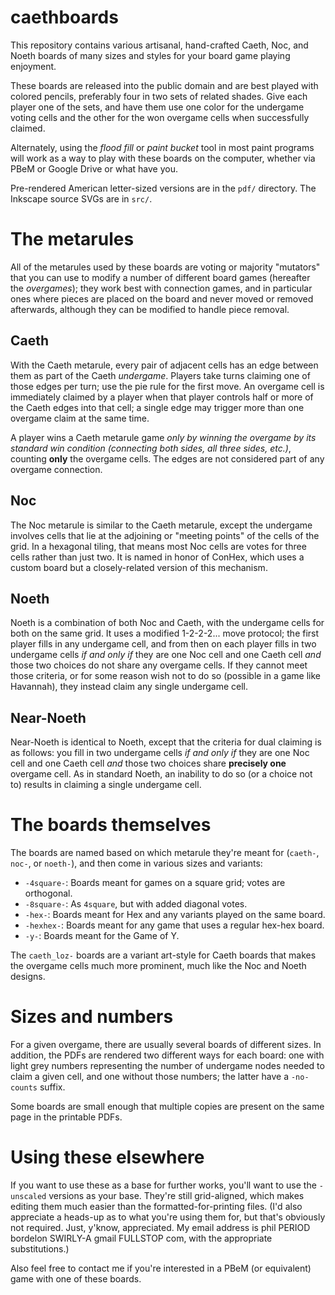 # caethboards

This repository contains various artisanal, hand-crafted Caeth, Noc, and Noeth
boards of many sizes and styles for your board game playing enjoyment.

These boards are released into the public domain and are best played with
colored pencils, preferably four in two sets of related shades.  Give each
player one of the sets, and have them use one color for the undergame voting
cells and the other for the won overgame cells when successfully claimed.

Alternately, using the _flood fill_ or _paint bucket_ tool in most paint
programs will work as a way to play with these boards on the computer, whether
via PBeM or Google Drive or what have you.

Pre-rendered American letter-sized versions are in the `pdf/` directory.  The
Inkscape source SVGs are in `src/`.

# The metarules

All of the metarules used by these boards are voting or majority "mutators"
that you can use to modify a number of different board games (hereafter the
*overgames*); they work best with connection games, and in particular ones
where pieces are placed on the board and never moved or removed afterwards,
although they can be modified to handle piece removal.

## Caeth

With the Caeth metarule, every pair of adjacent cells has an edge between them
as part of the Caeth *undergame*.  Players take turns claiming one of those
edges per turn; use the pie rule for the first move.  An overgame cell is
immediately claimed by a player when that player controls half or more of the
Caeth edges into that cell; a single edge may trigger more than one overgame
claim at the same time.

A player wins a Caeth metarule game _only by winning the overgame by its
standard win condition (connecting both sides, all three sides, etc.)_,
counting **only** the overgame cells.  The edges are not considered part of any
overgame connection.

## Noc

The Noc metarule is similar to the Caeth metarule, except the undergame
involves cells that lie at the adjoining or "meeting points" of the cells of
the grid.  In a hexagonal tiling, that means most Noc cells are votes for three
cells rather than just two.  It is named in honor of ConHex, which uses a
custom board but a closely-related version of this mechanism.

## Noeth

Noeth is a combination of both Noc and Caeth, with the undergame cells for both
on the same grid.  It uses a modified 1-2-2-2... move protocol; the first
player fills in any undergame cell, and from then on each player fills in two
undergame cells _if and only if_ they are one Noc cell and one Caeth cell *and*
those two choices do not share any overgame cells.  If they cannot meet those
criteria, or for some reason wish not to do so (possible in a game like
Havannah), they instead claim any single undergame cell.

## Near-Noeth

Near-Noeth is identical to Noeth, except that the criteria for dual claiming is
as follows: you fill in two undergame cells _if and only if_ they are one Noc
cell and one Caeth cell *and* those two choices share **precisely one**
overgame cell.  As in standard Noeth, an inability to do so (or a choice not
to) results in claiming a single undergame cell.

# The boards themselves

The boards are named based on which metarule they're meant for (`caeth-`,
`noc-`, or `noeth-`), and then come in various sizes and variants:

* `-4square-`: Boards meant for games on a square grid; votes are orthogonal.
* `-8square-`: As `4square`, but with added diagonal votes.
* `-hex-`: Boards meant for Hex and any variants played on the same board.
* `-hexhex-`: Boards meant for any game that uses a regular hex-hex board.
* `-y-`: Boards meant for the Game of Y.

The `caeth_loz-` boards are a variant art-style for Caeth boards that makes the
overgame cells much more prominent, much like the Noc and Noeth designs.

# Sizes and numbers

For a given overgame, there are usually several boards of different sizes.  In
addition, the PDFs are rendered two different ways for each board: one with
light grey numbers representing the number of undergame nodes needed to claim a
given cell, and one without those numbers; the latter have a `-no-counts`
suffix.

Some boards are small enough that multiple copies are present on the same page
in the printable PDFs.

# Using these elsewhere

If you want to use these as a base for further works, you'll want to use the
`-unscaled` versions as your base.  They're still grid-aligned, which makes
editing them much easier than the formatted-for-printing files.  (I'd also
appreciate a heads-up as to what you're using them for, but that's obviously
not required.  Just, y'know, appreciated.  My email address is phil PERIOD
bordelon SWIRLY-A gmail FULLSTOP com, with the appropriate substitutions.)

Also feel free to contact me if you're interested in a PBeM (or equivalent)
game with one of these boards.

